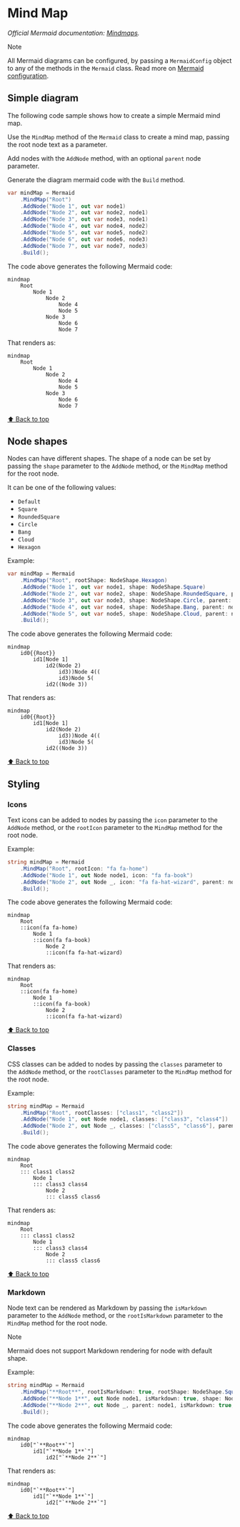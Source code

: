 # Mind Map<!-- omit from toc -->

*Official Mermaid documentation: [Mindmaps](https://mermaid.js.org/syntax/mindmap.html).*

> [!NOTE]
> All Mermaid diagrams can be configured, by passing a `MermaidConfig` object to any of the methods in the `Mermaid` class. Read more on [Mermaid configuration](~/configuration.md).

## Simple diagram

The following code sample shows how to create a simple Mermaid mind map.

Use the `MindMap` method of the `Mermaid` class to create a mind map, passing the root node text as a parameter.

Add nodes with the `AddNode` method, with an optional `parent` node parameter.

Generate the diagram mermaid code with the `Build` method.

```csharp
var mindMap = Mermaid
    .MindMap("Root")
    .AddNode("Node 1", out var node1)
    .AddNode("Node 2", out var node2, node1)
    .AddNode("Node 3", out var node3, node1)
    .AddNode("Node 4", out var node4, node2)
    .AddNode("Node 5", out var node5, node2)
    .AddNode("Node 6", out var node6, node3)
    .AddNode("Node 7", out var node7, node3)
    .Build();
```

The code above generates the following Mermaid code:

```text
mindmap
    Root
        Node 1
            Node 2
                Node 4
                Node 5
            Node 3
                Node 6
                Node 7
```

That renders as:

```mermaid
mindmap
    Root
        Node 1
            Node 2
                Node 4
                Node 5
            Node 3
                Node 6
                Node 7
```

[⬆ Back to top](#mind-map)

## Node shapes

Nodes can have different shapes. The shape of a node can be set by passing the `shape` parameter to the `AddNode` method, or the `MindMap` method for the root node.

It can be one of the following values:

- `Default`
- `Square`
- `RoundedSquare`
- `Circle`
- `Bang`
- `Cloud`
- `Hexagon`

Example:

```csharp
var mindMap = Mermaid
    .MindMap("Root", rootShape: NodeShape.Hexagon)
    .AddNode("Node 1", out var node1, shape: NodeShape.Square)
    .AddNode("Node 2", out var node2, shape: NodeShape.RoundedSquare, parent: node1)
    .AddNode("Node 3", out var node3, shape: NodeShape.Circle, parent: node1)
    .AddNode("Node 4", out var node4, shape: NodeShape.Bang, parent: node2)
    .AddNode("Node 5", out var node5, shape: NodeShape.Cloud, parent: node2)
    .Build();
```

The code above generates the following Mermaid code:

```text
mindmap
    id0{{Root}}
        id1[Node 1]
            id2(Node 2)
                id3))Node 4((
                id3)Node 5(
            id2((Node 3))
```

That renders as:

```mermaid
mindmap
    id0{{Root}}
        id1[Node 1]
            id2(Node 2)
                id3))Node 4((
                id3)Node 5(
            id2((Node 3))
```

[⬆ Back to top](#mind-map)

## Styling

### Icons

Text icons can be added to nodes by passing the `icon` parameter to the `AddNode` method, or the `rootIcon` parameter to the `MindMap` method for the root node.

Example:

```csharp
string mindMap = Mermaid
    .MindMap("Root", rootIcon: "fa fa-home")
    .AddNode("Node 1", out Node node1, icon: "fa fa-book")
    .AddNode("Node 2", out Node _, icon: "fa fa-hat-wizard", parent: node1)
    .Build();
```

The code above generates the following Mermaid code:

```text
mindmap
    Root
    ::icon(fa fa-home)
        Node 1
        ::icon(fa fa-book)
            Node 2
            ::icon(fa fa-hat-wizard)
```

That renders as:

```mermaid
mindmap
    Root
    ::icon(fa fa-home)
        Node 1
        ::icon(fa fa-book)
            Node 2
            ::icon(fa fa-hat-wizard)
```

[⬆ Back to top](#mind-map)

### Classes

CSS classes can be added to nodes by passing the `classes` parameter to the `AddNode` method, or the `rootClasses` parameter to the `MindMap` method for the root node.

Example:

```csharp
string mindMap = Mermaid
    .MindMap("Root", rootClasses: ["class1", "class2"])
    .AddNode("Node 1", out Node node1, classes: ["class3", "class4"])
    .AddNode("Node 2", out Node _, classes: ["class5", "class6"], parent: node1)
    .Build();
```

The code above generates the following Mermaid code:

```text
mindmap
    Root
    ::: class1 class2
        Node 1
        ::: class3 class4
            Node 2
            ::: class5 class6
```

That renders as:

```mermaid
mindmap
    Root
    ::: class1 class2
        Node 1
        ::: class3 class4
            Node 2
            ::: class5 class6
```

[⬆ Back to top](#mind-map)

### Markdown

Node text can be rendered as Markdown by passing the `isMarkdown` parameter to the `AddNode` method, or the `rootIsMarkdown` parameter to the `MindMap` method for the root node.

> [!NOTE]
> Mermaid does not support Markdown rendering for node with default shape.

Example:

```csharp
string mindMap = Mermaid
    .MindMap("**Root**", rootIsMarkdown: true, rootShape: NodeShape.Square)
    .AddNode("**Node 1**", out Node node1, isMarkdown: true, shape: NodeShape.Square)
    .AddNode("**Node 2**", out Node _, parent: node1, isMarkdown: true, shape: NodeShape.Square)
    .Build();
```

The code above generates the following Mermaid code:

```text
mindmap
    id0["`**Root**`"]
        id1["`**Node 1**`"]
            id2["`**Node 2**`"]
```

That renders as:

```mermaid
mindmap
    id0["`**Root**`"]
        id1["`**Node 1**`"]
            id2["`**Node 2**`"]
```

[⬆ Back to top](#mind-map)